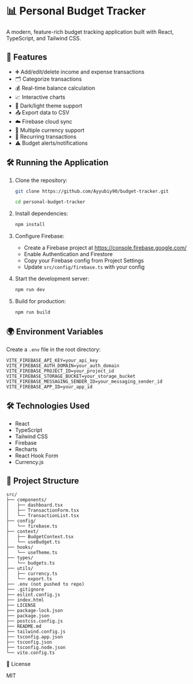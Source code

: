 # 📊 Personal Budget Tracker

A modern, feature-rich budget tracking application built with React, TypeScript, and Tailwind CSS.

## 🚀 Features

- ➕ Add/edit/delete income and expense transactions
- 🗂️ Categorize transactions
- 💰 Real-time balance calculation
- 📈 Interactive charts
- 🌙 Dark/light theme support
- 📤 Export data to CSV
- ☁️ Firebase cloud sync
- 💱 Multiple currency support
- 🔄 Recurring transactions
- ⚠️ Budget alerts/notifications

## 🛠️ Running the Application

1. Clone the repository:
   ```bash
   git clone https://github.com/Ayyubiy90/budget-tracker.git

   cd personal-budget-tracker
   ```

2. Install dependencies:
   ```bash
   npm install
   ```

3. Configure Firebase:
   - Create a Firebase project at https://console.firebase.google.com/
   - Enable Authentication and Firestore
   - Copy your Firebase config from Project Settings
   - Update `src/config/firebase.ts` with your config

4. Start the development server:
   ```bash
   npm run dev
   ```

5. Build for production:
   ```bash
   npm run build
   ```

## 🌍 Environment Variables

Create a `.env` file in the root directory:

```env
VITE_FIREBASE_API_KEY=your_api_key
VITE_FIREBASE_AUTH_DOMAIN=your_auth_domain
VITE_FIREBASE_PROJECT_ID=your_project_id
VITE_FIREBASE_STORAGE_BUCKET=your_storage_bucket
VITE_FIREBASE_MESSAGING_SENDER_ID=your_messaging_sender_id
VITE_FIREBASE_APP_ID=your_app_id
```

## 🛠️ Technologies Used

- React
- TypeScript
- Tailwind CSS
- Firebase
- Recharts
- React Hook Form
- Currency.js

## 📁 Project Structure
```
src/
├── components/
│   ├── dashboard.tsx
│   ├── TransactionForm.tsx
│   └── TransactionList.tsx
├── config/
│   └── firebase.ts
├── context/
│   ├── BudgetContext.tsx
│   └── useBudget.ts
├── hooks/
│   └── useTheme.ts
├── types/
│   └── budgets.ts
├── utils/
│   ├── currency.ts
│   └── export.ts
├── .env (not pushed to repo)
├── .gitignore
├── eslint.config.js
├── index.html
├── LICENSE
├── package-lock.json
├── package.json
├── postcss.config.js
├── README.md
├── tailwind.config.js
├── tsconfig.app.json
├── tsconfig.json
├── tsconfig.node.json
└── vite.config.ts
```

📜 License

MIT